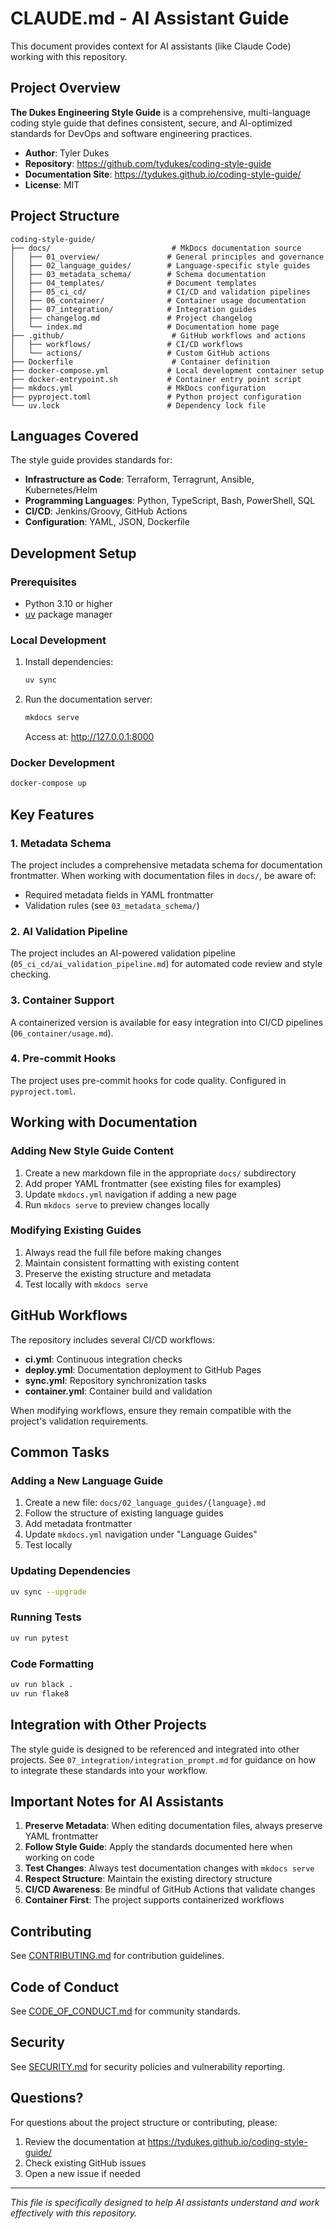 # CLAUDE.md - AI Assistant Guide

This document provides context for AI assistants (like Claude Code) working with this repository.

## Project Overview

**The Dukes Engineering Style Guide** is a comprehensive, multi-language coding
style guide that defines consistent, secure, and AI-optimized standards for
DevOps and software engineering practices.

- **Author**: Tyler Dukes
- **Repository**: <https://github.com/tydukes/coding-style-guide>
- **Documentation Site**: <https://tydukes.github.io/coding-style-guide/>
- **License**: MIT

## Project Structure

```text
coding-style-guide/
├── docs/                           # MkDocs documentation source
│   ├── 01_overview/               # General principles and governance
│   ├── 02_language_guides/        # Language-specific style guides
│   ├── 03_metadata_schema/        # Schema documentation
│   ├── 04_templates/              # Document templates
│   ├── 05_ci_cd/                  # CI/CD and validation pipelines
│   ├── 06_container/              # Container usage documentation
│   ├── 07_integration/            # Integration guides
│   ├── changelog.md               # Project changelog
│   └── index.md                   # Documentation home page
├── .github/                        # GitHub workflows and actions
│   ├── workflows/                 # CI/CD workflows
│   └── actions/                   # Custom GitHub actions
├── Dockerfile                      # Container definition
├── docker-compose.yml             # Local development container setup
├── docker-entrypoint.sh           # Container entry point script
├── mkdocs.yml                     # MkDocs configuration
├── pyproject.toml                 # Python project configuration
└── uv.lock                        # Dependency lock file
```

## Languages Covered

The style guide provides standards for:

- **Infrastructure as Code**: Terraform, Terragrunt, Ansible, Kubernetes/Helm
- **Programming Languages**: Python, TypeScript, Bash, PowerShell, SQL
- **CI/CD**: Jenkins/Groovy, GitHub Actions
- **Configuration**: YAML, JSON, Dockerfile

## Development Setup

### Prerequisites

- Python 3.10 or higher
- [uv](https://docs.astral.sh/uv/) package manager

### Local Development

1. Install dependencies:

   ```bash
   uv sync
   ```

2. Run the documentation server:

   ```bash
   mkdocs serve
   ```

   Access at: <http://127.0.0.1:8000>

### Docker Development

```bash
docker-compose up
```

## Key Features

### 1. Metadata Schema

The project includes a comprehensive metadata schema for documentation
frontmatter. When working with documentation files in `docs/`, be aware of:

- Required metadata fields in YAML frontmatter
- Validation rules (see `03_metadata_schema/`)

### 2. AI Validation Pipeline

The project includes an AI-powered validation pipeline
(`05_ci_cd/ai_validation_pipeline.md`) for automated code review and style
checking.

### 3. Container Support

A containerized version is available for easy integration into CI/CD pipelines
(`06_container/usage.md`).

### 4. Pre-commit Hooks

The project uses pre-commit hooks for code quality. Configured in `pyproject.toml`.

## Working with Documentation

### Adding New Style Guide Content

1. Create a new markdown file in the appropriate `docs/` subdirectory
2. Add proper YAML frontmatter (see existing files for examples)
3. Update `mkdocs.yml` navigation if adding a new page
4. Run `mkdocs serve` to preview changes locally

### Modifying Existing Guides

1. Always read the full file before making changes
2. Maintain consistent formatting with existing content
3. Preserve the existing structure and metadata
4. Test locally with `mkdocs serve`

## GitHub Workflows

The repository includes several CI/CD workflows:

- **ci.yml**: Continuous integration checks
- **deploy.yml**: Documentation deployment to GitHub Pages
- **sync.yml**: Repository synchronization tasks
- **container.yml**: Container build and validation

When modifying workflows, ensure they remain compatible with the project's validation requirements.

## Common Tasks

### Adding a New Language Guide

1. Create a new file: `docs/02_language_guides/{language}.md`
2. Follow the structure of existing language guides
3. Add metadata frontmatter
4. Update `mkdocs.yml` navigation under "Language Guides"
5. Test locally

### Updating Dependencies

```bash
uv sync --upgrade
```

### Running Tests

```bash
uv run pytest
```

### Code Formatting

```bash
uv run black .
uv run flake8
```

## Integration with Other Projects

The style guide is designed to be referenced and integrated into other projects.
See `07_integration/integration_prompt.md` for guidance on how to integrate
these standards into your workflow.

## Important Notes for AI Assistants

1. **Preserve Metadata**: When editing documentation files, always preserve YAML frontmatter
2. **Follow Style Guide**: Apply the standards documented here when working on code
3. **Test Changes**: Always test documentation changes with `mkdocs serve`
4. **Respect Structure**: Maintain the existing directory structure
5. **CI/CD Awareness**: Be mindful of GitHub Actions that validate changes
6. **Container First**: The project supports containerized workflows

## Contributing

See [CONTRIBUTING.md](CONTRIBUTING.md) for contribution guidelines.

## Code of Conduct

See [CODE_OF_CONDUCT.md](CODE_OF_CONDUCT.md) for community standards.

## Security

See [SECURITY.md](SECURITY.md) for security policies and vulnerability reporting.

## Questions?

For questions about the project structure or contributing, please:

1. Review the documentation at <https://tydukes.github.io/coding-style-guide/>
2. Check existing GitHub issues
3. Open a new issue if needed

---

*This file is specifically designed to help AI assistants understand and work effectively with this repository.*
